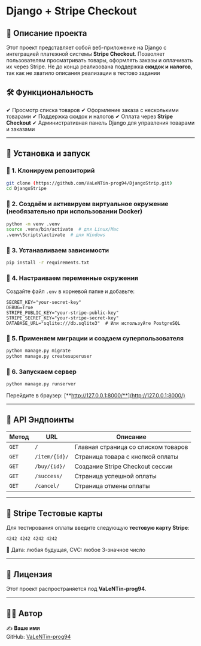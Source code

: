 # Django + Stripe Checkout

## 📌 Описание проекта

Этот проект представляет собой веб-приложение на Django с интеграцией платежной системы **Stripe Checkout**. Позволяет пользователям просматривать товары, оформлять заказы и оплачивать их через Stripe. Не до конца  реализована поддержка **скидок и налогов**, так как не хватило описания реализации в тестово задании

## 🛠 Функциональность

✔ Просмотр списка товаров ✔ Оформление заказа с несколькими товарами ✔ Поддержка скидок и налогов ✔ Оплата через **Stripe Checkout** ✔ Административная панель Django для управления товарами и заказами

---

## 🚀 Установка и запуск

### 🔹 1. Клонируем репозиторий

```bash
git clone (https://github.com/VaLeNTin-prog94/DjangoStrip.git)
cd DjangoStripe
```

### 🔹 2. Создаём и активируем виртуальное окружение (необязательно при использовании Docker)

```bash
python -m venv .venv
source .venv/bin/activate  # для Linux/Mac
.venv\Scripts\activate  # для Windows
```

### 🔹 3. Устанавливаем зависимости

```bash
pip install -r requirements.txt
```

### 🔹 4. Настраиваем переменные окружения

Создайте файл `.env` в корневой папке и добавьте:

```env
SECRET_KEY="your-secret-key"
DEBUG=True
STRIPE_PUBLIC_KEY="your-stripe-public-key"
STRIPE_SECRET_KEY="your-stripe-secret-key"
DATABASE_URL="sqlite:///db.sqlite3"  # Или используйте PostgreSQL
```

### 🔹 5. Применяем миграции и создаем суперпользователя

```bash
python manage.py migrate
python manage.py createsuperuser
```

### 🔹 6. Запускаем сервер

```bash
python manage.py runserver
```

Перейдите в браузер: [**http://127.0.0.1:8000/**](http://127.0.0.1:8000/)

---


## 🎯 API Эндпоинты

| Метод | URL                           | Описание                            |
| ----- | ----------------------------- | ----------------------------------- |
| `GET` | `/`                           | Главная страница со списком товаров |
| `GET` | `/item/{id}/`                 | Страница товара с кнопкой оплаты    |
| `GET` | `/buy/{id}/`                  | Создание Stripe Checkout сессии     |
| `GET` | `/success/`                   | Страница успешной оплаты            |
| `GET` | `/cancel/`                    | Страница отмены оплаты              |

---

## 🔑 Stripe Тестовые карты

Для тестирования оплаты введите следующую **тестовую карту Stripe**:

```
4242 4242 4242 4242
```

📌 Дата: любая будущая, CVC: любое 3-значное число

---

## 📜 Лицензия

Этот проект распространяется под **VaLeNTin-prog94**.

---

## 👨‍💻 Автор

✍ **Ваше имя**\
GitHub: [VaLeNTin-prog94](https://github.com/VaLeNTin-prog94)

